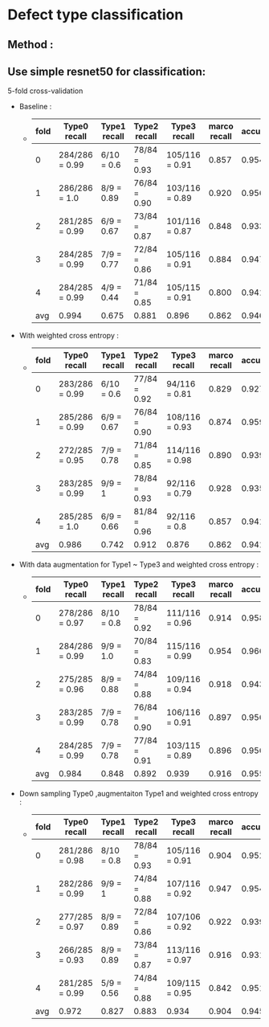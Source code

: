 # Defect type classification

## Method :

## Use simple resnet50 for classification:
5-fold cross-validation

- Baseline : 
    - | fold |Type0 recall|Type1 recall|Type2 recall|Type3 recall| marco recall| accuracy | marco f1 |
        |-|-|-|-|-|-|-|-|
        |0|284/286 =  0.99|6/10 = 0.6|78/84 = 0.93|105/116 = 0.91|0.857|0.954|0.882|
        |1|286/286 =  1.0 |8/9 = 0.89|76/84 = 0.90|103/116 = 0.89|0.920|0.956|0.939|
        |2|281/285 =  0.99|6/9 = 0.67|73/84 = 0.87|101/116 = 0.87|0.848|0.933|0.857|
        |3|284/285 =  0.99|7/9 = 0.77|72/84 = 0.86|105/116 = 0.91|0.884|0.947|0.894|
        |4|284/285 =  0.99|4/9 = 0.44|71/84 = 0.85|105/115 = 0.91|0.800|0.941|0.847|
        |avg|0.994        |0.675     |0.881       |0.896         |0.862|0.946|0.884|
    
- With weighted cross entropy :
    - | fold |Type0 recall|Type1 recall|Type2 recall|Type3 recall| marco recall| accuracy | marco f1 |
        |-|-|-|-|-|-|-|-|
        |0|283/286 = 0.99 |6/10 = 0.6|77/84 = 0.92|94/116 = 0.81 |0.829|0.927|0.847|
        |1|285/286 = 0.99 |6/9 = 0.67|76/84 = 0.90|108/116 = 0.93|0.874|0.959|0.911|
        |2|272/285 = 0.95 |7/9 = 0.78|71/84 = 0.85|114/116 = 0.98|0.890|0.939|0.887|
        |3|283/285 = 0.99 |9/9 = 1   |78/84 = 0.93|92/116 = 0.79 |0.928|0.935|0.914|
        |4|285/285 = 1.0  |6/9 = 0.66|81/84 = 0.96|92/116 = 0.8  |0.857|0.941|0.874|
        |avg|0.986        |0.742     |0.912       |0.876         |0.862|0.941|0.887|

- With data augmentation for Type1 ~ Type3 and weighted cross entropy :
    - | fold |Type0 recall|Type1 recall|Type2 recall|Type3 recall| marco recall| accuracy | marco f1 |
        |-|-|-|-|-|-|-|-|
        |0|278/286 =  0.97|8/10 = 0.8|78/84 = 0.92|111/116 = 0.96|0.914|0.958|0.890|
        |1|284/286 =  0.99|9/9 = 1.0 |70/84 = 0.83|115/116 = 0.99|0.954|0.966|0.946|
        |2|275/285 = 0.96 |8/9 = 0.88|74/84 = 0.88|109/116 = 0.94|0.918|0.943|0.916|
        |3|283/285 = 0.99 |7/9 = 0.78|76/84 = 0.90|106/116 = 0.91|0.897|0.956|0.903|
        |4|284/285 = 0.99 |7/9 = 0.78|77/84 = 0.91|103/115 = 0.89|0.896|0.956|0.913|
        |avg|0.984        |0.848     |0.892       |0.939         |0.916|0.955|0.913|

- Down sampling Type0 ,augmentaiton Type1 and weighted cross entropy :
    - | fold |Type0 recall|Type1 recall|Type2 recall|Type3 recall| marco recall| accuracy | marco f1 |
        |-|-|-|-|-|-|-|-|
        |0|281/286 = 0.98|8/10 = 0.8|78/84 = 0.93|105/116 = 0.91|0.904|0.952|0.890|
        |1|282/286 = 0.99|9/9 = 1   |74/84 = 0.88|107/116 = 0.92|0.947|0.954|0.946|
        |2|277/285 = 0.97|8/9 = 0.89|72/84 = 0.86|107/106 = 0.92|0.922|0.939|0.9  |
        |3|266/285 = 0.93|8/9 = 0.89|73/84 = 0.87|113/116 = 0.97|0.916|0.931|0.912|
        |4|281/285 = 0.99|5/9 = 0.56|74/84 = 0.88|109/115 = 0.95|0.842|0.951|0.870|
        |avg|0.972       |0.827     |0.883       |0.934         |0.904|0.945|0.904|